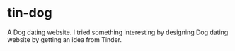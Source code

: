 # tin-dog
A Dog dating website.
I tried something interesting by designing Dog dating website by getting an idea from Tinder. 
